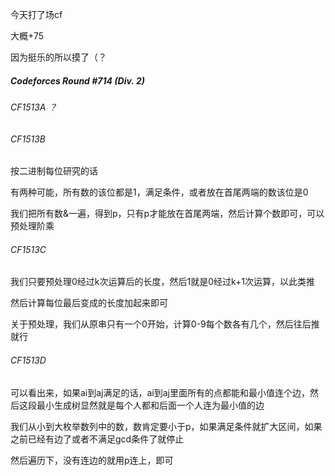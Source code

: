 今天打了场cf

大概+75

因为挺乐的所以摸了（？

##### Codeforces Round #714 (Div. 2)

###### CF1513A ？

###### CF1513B

按二进制每位研究的话

有两种可能，所有数的该位都是1，满足条件，或者放在首尾两端的数该位是0

我们把所有数&一遍，得到p，只有p才能放在首尾两端，然后计算个数即可，可以预处理阶乘

###### CF1513C

我们只要预处理0经过k次运算后的长度，然后1就是0经过k+1次运算，以此类推

然后计算每位最后变成的长度加起来即可

关于预处理，我们从原串只有一个0开始，计算0-9每个数各有几个，然后往后推就行

###### CF1513D

可以看出来，如果ai到aj满足的话，ai到aj里面所有的点都能和最小值连个边，然后这段最小生成树显然就是每个人都和后面一个人连为最小值的边

我们从小到大枚举数列中的数，数肯定要小于p，如果满足条件就扩大区间，如果之前已经有边了或者不满足gcd条件了就停止

然后遍历下，没有连边的就用p连上，即可
